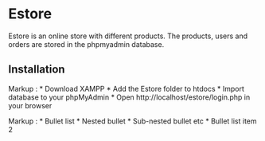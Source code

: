 # Estore
Estore is an online store with different products. The products, users and orders are stored in the phpmyadmin database.

## Installation

Markup : * Download XAMPP
         * Add the Estore folder to htdocs
         * Import database to your phpMyAdmin
         * Open http://localhost/estore/login.php in your browser

        

 Markup : * Bullet list
              * Nested bullet
                  * Sub-nested bullet etc
          * Bullet list item 2